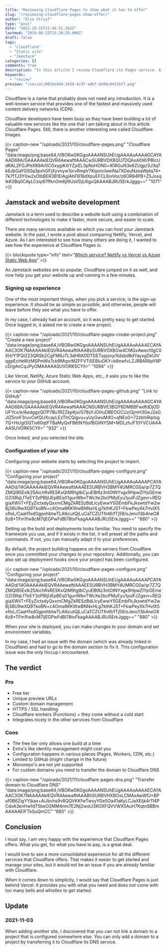 ```yaml
---
title: "Reviewing Cloudflare Pages to show what it has to offer"
slug: "/reviewing-cloudflare-pages-show-offer/"
author: "Elio Struyf"
type: "post"
date: "2021-10-15T11:46:51.562Z"
lastmod: "2019-08-22T15:20:28.000Z"
draft: false
tags:
  - "cloudflare"
  - "Static site"
  - "Jamstack"
categories: []
comments: true
description: "In this article I review Cloudflare its Pages service. A service that allows to host your Jamstack websites fast, secure, and easily."
keywords:
  - "review"
preview: "/social/0816ed4d-3458-4c97-adbf-6e99c0431bf7.png"
---
```


Cloudflare is a name that probably does not need any introduction. It is a well-known service that provides one of the fastest and massively used content delivery networks (CDN).

Cloudflare developers have been busy as they have been building a lot of valuable new services like the one that I am talking about in this article Cloudflare Pages. Still, there is another interesting one called Cloudflare Images.

{{< caption-new "/uploads/2021/10/cloudflare-pages.png" "Cloudflare Pages"  "data:image/png;base64,iVBORw0KGgoAAAANSUhEUgAAAAoAAAAGCAYAAAD68A/GAAAAAklEQVR4AewaftIAAACwSURBVDXBQU7DQAxA0W/PBIcUdRAL2FGJPeX89Ar0CGxygiKiliYZjxEL3pNxHON0+iKlRGuN3e6ZUgp/3J3qTk6JbGaYGS0a3pxhGFjXyvnyw1orvRmpV7KqoirclweiNa7XGeuNzeaWpIq74+7k7fTJ3Y0w2xOlbBER3B1EiAgiAhFB18dXpuEFCL6niVor/z6OR94PB+Z5JosqIkK0Bq0CAyLCsiy87ffknOm6jl9UsVDjUIIgxQAAAABJRU5ErkJggg==" "1071" >}}

## Jamstack and website development

Jamstack is a term used to describe a website built using a combination of different technologies to make it faster, more secure, and easier to scale. 

There are many services available on which you can host your Jamstack website. In the past, I wrote a post about comparing Netlify, Vercel, and Azure. As I am interested to see how many others are doing it, I wanted to see how the experience at Cloudflare Pages is.

{{< blockquote type="info" text="[Which service? Netlify vs Vercel vs Azure Static Web App](https://www.eliostruyf.com/netlify-vs-vercel-vs-azure-static-web-app/)" >}}

As Jamstack websites are so popular, Cloudflare jumped on it as well, and now help you get your website up and running in a few minutes.

### Signing up experience

One of the most important things, when you pick a service, is the sign-up experience. It should be as simple as possible, and otherwise, people will leave before they see what you have to offer.

In my case, I already had an account, so it was pretty easy to get started. Once logged in, it asked me to create a new project.

{{< caption-new "/uploads/2021/10/cloudflare-pages-create-project.png" "Create a new project"  "data:image/png;base64,iVBORw0KGgoAAAANSUhEUgAAAAoAAAAECAYAAAC3OK7NAAAAAklEQVR4AewaftIAAABsSURBVDXBOw4CMQxAwecfiIgC0XH/Y1FQI223QRSb2CgFM9J7L3dHRADDTDETxpjsny/Xdsbd8dYayxgDkUIVqgpEcHeWzMSPmWx7cb9MqorMZFFVTi5EBIuGKY+b8nwfvLZJRBARIIpY8PcD/gAnCqJPyOMAAAAASUVORK5CYII=" "1094" >}}

Like Vercel, Netlify, Azure Static Web Apps, etc., it asks you to like the service to your GitHub account. 

{{< caption-new "/uploads/2021/10/cloudflare-pages-github.png" "Link to GitHub"  "data:image/png;base64,iVBORw0KGgoAAAANSUhEUgAAAAoAAAAGCAYAAAD68A/GAAAAAklEQVR4AewaftIAAACNSURBVE3BQY6DMBBFwdfdDjODUFYcx/e/AedggzQI7P7Bu1RZZkpKjv/G78sYJOHuDBEOGCUziQjmH3GeJ2aGJIZ5nnF3ruvCefQUXcayLEzThCQigvu+yUyGwuM4O+qNEsG+72zbhiRqrbg7Q+Hx/gtSQTis60qtFTBaMyQxFB6tNYbsfBGliNYSM+MDLzhJF10YVCUAAAAASUVORK5CYII=" "932" >}}

Once linked, and you selected the site.

### Configuration of your site

Configuring your website starts by selecting the project to import.

{{< caption-new "/uploads/2021/10/cloudflare-pages-configure.png" "Configuring your project"  "data:image/png;base64,iVBORw0KGgoAAAANSUhEUgAAAAoAAAAPCAYAAADd/14OAAAAAklEQVR4AewaftIAAAEESURBVH3BMY4UMRCG0a/qr7Z7QZMQI85Exlk25AichRsRESKxQtM9tgtbCyuEBt6z3ntOtNYxgx9HpwZIYpGEmeGZiSRqLfTeEY3zPBljUEpBEq01gunWbvTWcXe2bcPMyEyu1yulFJZgevr+REQgiaXWiiT+FEyZictxdyQxxmCMgZkRESzBdLlcyEwwY5GEmbFkJkswtdYw2wBj38U9wXQ9TkoBN+c4Oma8KKWwBNNxHLg7kthKJST+FkwPeyXk7HvlX5xfIoL/CaaH1xdGgpnhbtwTLAlkcutQjLuCaTCZUTfnt6/fTj59/sJencf3b4neO86z8+TFm1fw8cM7ljEGPwFdBl78txFkagAAAABJRU5ErkJggg==" "880" >}}

Setting up the build and deployments looks familiar. You need to specify the framework you use, and if it exists in the list, it will preset all the paths and commands. If not, you can manually adapt it to your preferences.

By default, the project building happens on the servers from Cloudflare once you committed your changes to your repository. Additionally, you can also set up deployment hooks once your project has been configured.

{{< caption-new "/uploads/2021/10/cloudflare-pages-configure.png" "Configuring your project"  "data:image/png;base64,iVBORw0KGgoAAAANSUhEUgAAAAoAAAAPCAYAAADd/14OAAAAAklEQVR4AewaftIAAAEESURBVH3BMY4UMRCG0a/qr7Z7QZMQI85Exlk25AichRsRESKxQtM9tgtbCyuEBt6z3ntOtNYxgx9HpwZIYpGEmeGZiSRqLfTeEY3zPBljUEpBEq01gunWbvTWcXe2bcPMyEyu1yulFJZgevr+REQgiaXWiiT+FEyZictxdyQxxmCMgZkRESzBdLlcyEwwY5GEmbFkJkswtdYw2wBj38U9wXQ9TkoBN+c4Oma8KKWwBNNxHLg7kthKJST+FkwPeyXk7HvlX5xfIoL/CaaH1xdGgpnhbtwTLAlkcutQjLuCaTCZUTfnt6/fTj59/sJencf3b4neO86z8+TFm1fw8cM7ljEGPwFdBl78txFkagAAAABJRU5ErkJggg==" "880" >}}

When your site is deployed, you can make changes to your domain and set environment variables. 

In my case, I had an issue with the domain (which was already linked in Cloudflare) and had to go to the domain section to fix it. This configuration issue was the only hiccup I encountered.

## The verdict

### Pro

- Free tier
- Unique preview URLs
- Custom domain management
- HTTPS / SSL handling
- Cloudflare workers (Functions) + they come without a cold start
- Integrates nicely in the other services from Cloudflare

### Cons

- The free tier only allows one build at a time
- Extra's like identity management might cost you
- Configuration happens in various places (Pages, Workers, CDN, etc.)
- Limited to GitHub (might change in the future)
- Monorepo's are not yet supported
- For custom domains you need to transfer the domain to Cloudflare DNS

{{< caption-new "/uploads/2021/11/cloudflare-pages-dns.png" "Transfer domain to Cloudflare DNS"  "data:image/png;base64,iVBORw0KGgoAAAANSUhEUgAAAAoAAAAECAYAAAC3OK7NAAAAAklEQVR4AewaftIAAABhSURBVHXBOxLCMAxAwWfJ+BPuf0B6ZigYYjkax+AiJbvhs9v8QQVKKfwTwxyYGe5Oa41aKyLCJaXEIjk4r114PCdvA3enHwfdT5beO2MM4nm7E2Nj2wolJ3KOXFQVVWX5AuH7KqtnSBBmAAAAAElFTkSuQmCC" "885" >}}

## Conclusion

I must say, I am very happy with the experience that Cloudflare Pages offers. What you get, for what you have to pay, is a great deal. 

I would love to see a more consolidated experience for all the different services that Cloudflare offers. That makes it easier to get started and manage your sites, but it would not be an issue if you are already familiar with Cloudflare.

When it comes down to simplicity, I would say that Cloudflare Pages is just behind Vercel. It provides you with what you need and does not come with too many bells and whistles to get started.

## Update

### 2021-11-03

When adding another site, I discovered that you can not link a domain to a project that is configured somewhere else. You can only add a domain to a project by transferring it to Cloudflare its DNS service.